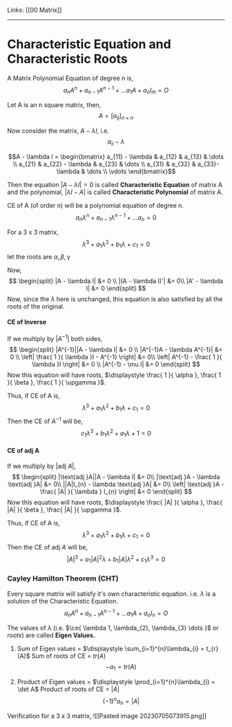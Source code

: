 Links: [[00 Matrix]]
___
# Characteristic Equation and Characteristic Roots
A Matrix Polynomial Equation of degree n is, 
$$a_{n}A^{n} + a_{n-1}A^{n-1} + \dots a_{1}A + a_{o}I_{m} = O$$

Let A is an n square matrix, then,
$$A = [a_{ij}]_{n \times n}$$

Now consider the matrix, $A - \lambda I$, i.e.
$$a_{ii} - \lambda$$

$$A - \lambda I = \begin{bmatrix}
a_{11} - \lambda  & a_{12} & a_{13} & \dots  \\
a_{21} & a_{22} - \lambda  & a_{23} & \dots \\
a_{31} & a_{32} & a_{33}-\lambda & \dots  \\
\vdots
\end{bmatrix}$$

Then the equation $|A - \lambda I| = 0$ is called **Characteristic Equation** of matrix A and the polynomial, $|\lambda I - A|$ is called **Characteristic Polynomial** of matrix A.

CE of A (of order n) will be a polynomial equation of degree n.
$$a_{n}\lambda^{n} + a_{n-1}\lambda^{n-1} + \dots a_{o} = 0$$

For a 3 x 3 matrix,
$$\lambda^{3} + a_{1}\lambda^{2} + b_{1}\lambda + c_{1} = 0$$
let the roots are $\alpha, \beta, \upgamma$

Now,
$$
\begin{split}
|A - \lambda I| &= 0 \\
|(A - \lambda I)'| &= 0\\
|A' - \lambda I| &= 0
\end{split}
$$
Now, since the $\lambda$ here is unchanged, this equation is also satisfied by all the roots of the original. 

#### CE of Inverse
If we multiply by $|A^{-1}|$ both sides,
$$
\begin{split}
|A^{-1}||A - \lambda I| &= 0 \\
|A^{-1}A - \lambda A^{-1}| &= 0 \\
\left| \frac{ 1 }{ \lambda }I - A^{-1} \right| &= 0\\
\left| A^{-1} - \frac{ 1 }{ \lambda  }I \right| &= 0 \\
|A^{-1} - \mu I| &= 0
\end{split}
$$
Now this equation will have roots, $\displaystyle \frac{ 1 }{ \alpha }, \frac{ 1 }{ \beta }, \frac{ 1 }{ \upgamma }$.

Thus, if CE of A is,
$$\lambda^{3} + a_{1}\lambda^{2} + b_{1}\lambda + c_{1} = 0$$
Then the CE of $A^{-1}$ will be,
$$c_{1}\lambda^{3} + b_{1}\lambda^{2} + a_{1}\lambda + 1 = 0$$

#### CE of adj A
If we multiply by $|\text{adj }A|$,
$$
\begin{split}
|\text{adj }A||A - \lambda I| &= 0\\
|\text{adj }A - \lambda \text{adj }A| &= 0\\
||A|I_{n} - \lambda \text{adj }A| &= 0\\
\left| \text{adj }A - \frac{ |A| }{ \lambda } I_{n} \right| &= 0
\end{split}
$$
Now this equation will have roots, $\displaystyle \frac{ |A| }{ \alpha }, \frac{ |A| }{ \beta }, \frac{ |A| }{ \upgamma }$.

Thus, if CE of A is,
$$\lambda^{3} + a_{1}\lambda^{2} + b_{1}\lambda + c_{1} = 0$$
Then the CE of $\text{adj }A$ will be,
$$|A|^{3} + a_{1}|A|^{2}\lambda + b_{1}|A|\lambda^{2} + c_{1} \lambda^{3} = 0$$


### Cayley Hamilton Theorem (CHT)
Every square matrix will satisfy it's own characteristic equation. i.e. $\lambda$ is a solution of the Characteristic Equation.
$$a_{n}A^{n} + a_{n-1}A^{n-1} + \dots a_{1}A + a_{o}I_{n} = O$$



The values of $\lambda$ (i.e. $\ce{ \lambda 1, \lambda_{2}, \lambda_{3} \dots  }$ or *roots*) are  called **Eigen Values.**

1. Sum of Eigen values = $\displaystyle \sum_{i=1}^{n}\lambda_{i} = t_{r}(A)$
	Sum of roots of CE = $tr(A)$
	$$-a_{1} = tr(A)$$

1. Product of Eigen values = $\displaystyle \prod_{i=1}^{n}\lambda_{i} = \det A$
	Product of roots of CE = $|A|$
	$$(-1)^{n}a_{n} = |A|$$

Verification for a 3 x 3 matrix,
![[Pasted image 20230705073915.png]]
